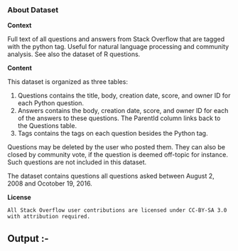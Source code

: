 ### About Dataset

<b> Context </b>

Full text of all questions and answers from Stack Overflow that are tagged with the python tag. Useful for natural language processing and community analysis. See also the dataset of R questions.

<b> Content</b>

This dataset is organized as three tables:

   1. Questions contains the title, body, creation date, score, and owner ID for each Python question.
   2. Answers contains the body, creation date, score, and owner ID for each of the answers to these questions. The ParentId column links back to the Questions table.
   3. Tags contains the tags on each question besides the Python tag.

Questions may be deleted by the user who posted them. They can also be closed by community vote, if the question is deemed off-topic for instance. Such questions are not included in this dataset.

The dataset contains questions all questions asked between August 2, 2008 and Ocotober 19, 2016.

<b> License </b>

    All Stack Overflow user contributions are licensed under CC-BY-SA 3.0 with attribution required.
    
## Output :-



